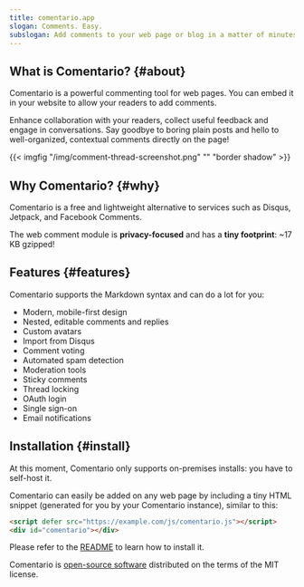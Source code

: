 ```yaml
---
title: comentario.app
slogan: Comments. Easy.
subslogan: Add comments to your web page or blog in a matter of minutes.
---
```


## What is Comentario? {#about}

Comentario is a powerful commenting tool for web pages. You can embed it in your website to allow your readers to add comments.

Enhance collaboration with your readers, collect useful feedback and engage in conversations. Say goodbye to boring plain posts and hello to well-organized, contextual comments directly on the page!

{{< imgfig "/img/comment-thread-screenshot.png" "" "border shadow" >}}

## Why Comentario? {#why}

Comentario is a free and lightweight alternative to services such as Disqus, Jetpack, and Facebook Comments.

The web comment module is **privacy-focused** and has a **tiny footprint**: ~17 KB gzipped! 

## Features {#features}

Comentario supports the Markdown syntax and can do a lot for you:

* Modern, mobile-first design
* Nested, editable comments and replies
* Custom avatars
* Import from Disqus
* Comment voting
* Automated spam detection
* Moderation tools
* Sticky comments
* Thread locking
* OAuth login
* Single sign-on
* Email notifications

## Installation {#install}

At this moment, Comentario only supports on-premises installs: you have to self-host it.

Comentario can easily be added on any web page by including a tiny HTML snippet (generated for you by your Comentario instance), similar to this:

```html
<script defer src="https://example.com/js/comentario.js"></script>
<div id="comentario"></div>
```

Please refer to the [README](https://gitlab.com/comentario/comentario/-/blob/master/README.md) to learn how to install it.

Comentario is [open-source software](https://gitlab.com/comentario/comentario) distributed on the terms of the MIT license.
